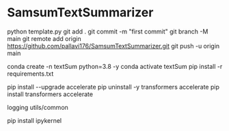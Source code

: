 # SamsumTextSummarizer

python template.py
git add .
git commit -m "first commit"
git branch -M main
git remote add origin https://github.com/pallavi176/SamsumTextSummarizer.git
git push -u origin main

conda create -n textSum python=3.8 -y
conda activate textSum
pip install -r requirements.txt

pip install --upgrade accelerate
pip uninstall -y transformers accelerate
pip install transformers accelerate

logging
utils/common

pip install ipykernel

